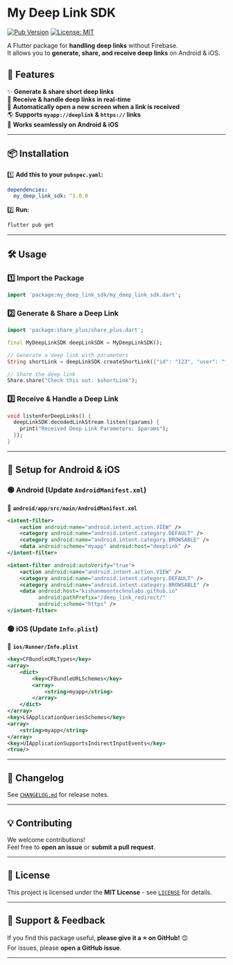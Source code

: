 # My Deep Link SDK

[![Pub Version](https://img.shields.io/pub/v/my_deep_link_sdk.svg)](https://pub.dev/packages/my_deep_link_sdk)
[![License: MIT](https://img.shields.io/badge/License-MIT-yellow.svg)](https://opensource.org/licenses/MIT)

A Flutter package for **handling deep links** without Firebase.  
It allows you to **generate, share, and receive deep links** on Android & iOS.

## 🎯 Features
✨ **Generate & share short deep links**  
🔗 **Receive & handle deep links in real-time**  
📲 **Automatically open a new screen when a link is received**  
🌎 **Supports `myapp://deeplink` & `https://` links**  
📱 **Works seamlessly on Android & iOS**

---

## 📦 Installation

1️⃣ **Add this to your `pubspec.yaml`:**
```yaml
dependencies:
  my_deep_link_sdk: ^1.0.0
```

2️⃣ **Run:**
```sh
flutter pub get
```

---

## 🛠️ Usage

### **1️⃣ Import the Package**
```dart
import 'package:my_deep_link_sdk/my_deep_link_sdk.dart';
```

### **2️⃣ Generate & Share a Deep Link**
```dart
import 'package:share_plus/share_plus.dart';

final MyDeepLinkSDK deepLinkSDK = MyDeepLinkSDK();

// Generate a deep link with parameters
String shortLink = deepLinkSDK.createShortLink({"id": "123", "user": "flutter11"});

// Share the deep link
Share.share("Check this out: $shortLink");
```

### **3️⃣ Receive & Handle a Deep Link**
```dart
void listenForDeepLinks() {
  deepLinkSDK.decodedLinkStream.listen((params) {
    print("Received Deep Link Parameters: $params");
  });
}
```

---

## 🔧 Setup for Android & iOS

### **🟢 Android (Update `AndroidManifest.xml`)**
📂 **`android/app/src/main/AndroidManifest.xml`**
```xml
<intent-filter>
    <action android:name="android.intent.action.VIEW" />
    <category android:name="android.intent.category.DEFAULT" />
    <category android:name="android.intent.category.BROWSABLE" />
    <data android:scheme="myapp" android:host="deeplink" />
</intent-filter>

<intent-filter android:autoVerify="true">
    <action android:name="android.intent.action.VIEW" />
    <category android:name="android.intent.category.DEFAULT" />
    <category android:name="android.intent.category.BROWSABLE" />
    <data android:host="kishanmoontechnolabs.github.io"
          android:pathPrefix="/deep_link_redirect/"
          android:scheme="https" />
</intent-filter>
```

### **🟢 iOS (Update `Info.plist`)**
📂 **`ios/Runner/Info.plist`**
```xml
<key>CFBundleURLTypes</key>
<array>
    <dict>
        <key>CFBundleURLSchemes</key>
        <array>
            <string>myapp</string>
        </array>
    </dict>
</array>
<key>LSApplicationQueriesSchemes</key>
<array>
    <string>myapp</string>
</array>
<key>UIApplicationSupportsIndirectInputEvents</key>
<true/>
```

---

## 📜 Changelog
See [`CHANGELOG.md`](https://github.com/kishanMoontechnolabs/my_deep_link_sdk/blob/main/CHANGELOG.md) for release notes.

---

## 💡 Contributing
We welcome contributions!  
Feel free to **open an issue** or **submit a pull request**.

---

## 📄 License
This project is licensed under the **MIT License** - see [`LICENSE`](https://github.com/kishanMoontechnolabs/my_deep_link_sdk/blob/main/LICENSE) for details.

---

## 🌟 Support & Feedback
If you find this package useful, **please give it a ⭐ on GitHub!** 😊  
For issues, please **open a GitHub issue**.

---